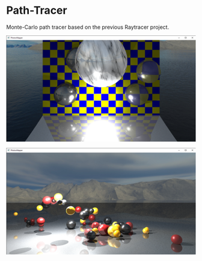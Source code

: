 # Path-Tracer
Monte-Carlo path tracer based on the previous Raytracer project.


![Image 2](https://github.com/nithinp7/Path-Tracer/blob/main/PathTracer%2010_1_2020%202_45_14%20PM.png)

![Image 1](https://github.com/nithinp7/Path-Tracer/blob/main/PhotonMapper%2010_1_2020%203_35_50%20PM.png)
